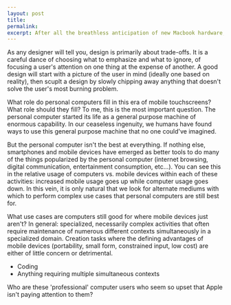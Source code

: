 ```yaml
---
layout: post
title:
permalink: 
excerpt: After all the breathless anticipation of new Macbook hardware, the Internet glitterati has been absolutely seething with anger at what they perceive as a slap in the face by Apple. As a self-proclaimed 'professional' user of Macs, I admit to being a bit puzzled by the Macbook Pro updates as well, which have been largely derided by a loud minority of users. While many theories as to Apple's thinking have been floated, the most commonly accepted one goes something like this: the 'professionals' crying foul are a revenue rounding error to Apple, and the money is in making a computer for everyone else. For Apple, that means a computer which trades traditional power user concerns (raw power, configurability, etc...) for better battery life, thinner form factor, and those function row keys that no one else really uses. But this seems too simplistic to me, so I wanted to dive into this to ferret out why.
---
```

As any designer will tell you, design is primarily about trade-offs. It is a careful dance of choosing what to emphasize and what to ignore, of focusing a user's attention on one thing at the expense of another. A good design will start with a picture of the user in mind (ideally one based on reality), then scuplt a design by slowly chipping away anything that doesn't solve the user's most burning problem. 

What role do personal computers fill in this era of mobile touchscreens? What role should they fill? To me, this is the most important question. The personal computer started its life as a general purpose machine of enormous capability. In our ceaseless ingenuity, we humans have found ways to use this general purpose machine that no one could've imagined.

But the personal computer isn't the best at everything. If nothing else, smartphones and mobile devices have emerged as better tools to do many of the things popularized by the personal computer (internet browsing, digital communication, entertainment consumption, etc...). You can see this in the relative usage of computers vs. mobile devices within each of these activities: increased mobile usage goes up while computer usage goes down. In this vein, it is only natural that we look for alternate mediums with which to perform complex use cases that personal computers are still best for.

What use cases are computers still good for where mobile devices just aren't? In general: specialized, necessarily complex activities that often require maintenance of numerous different contexts simultaneously in a specialized domain. Creation tasks where the defining advantages of mobile devices (portability, small form, constrained input, low cost) are either of little concern or detrimental. 
 * Coding
 * Anything requiring multiple simultaneous contexts

Who are these 'professional' computer users who seem so upset that Apple isn't paying attention to them?
